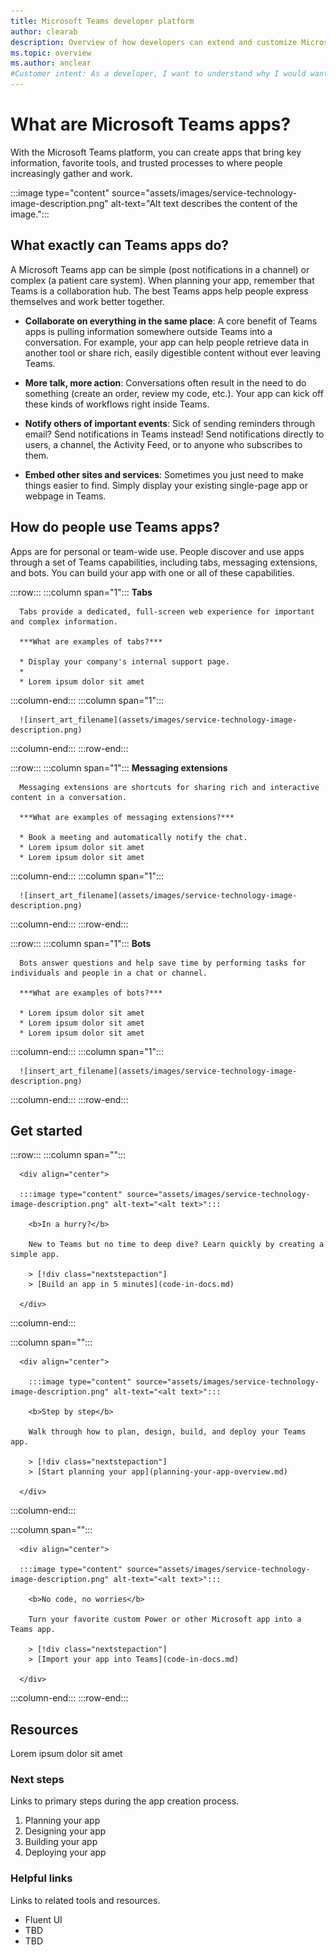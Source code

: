 ```yaml
---
title: Microsoft Teams developer platform
author: clearab
description: Overview of how developers can extend and customize Microsoft Teams features using the Teams platform.
ms.topic: overview
ms.author: anclear
#Customer intent: As a developer, I want to understand why I would want to build a Teams app so that I can solve business problems.
---
```

# What are Microsoft Teams apps?

With the Microsoft Teams platform, you can create apps that bring key information, favorite tools, and trusted processes to where people increasingly gather and work.

:::image type="content" source="assets/images/service-technology-image-description.png" alt-text="Alt text describes the content of the image.":::

## What exactly can Teams apps do?

A Microsoft Teams app can be simple (post notifications in a channel) or complex (a patient care system). When planning your app, remember that Teams is a collaboration hub. The best Teams apps help people express themselves and work better together.

* **Collaborate on everything in the same place**: A core benefit of Teams apps is pulling information somewhere outside Teams into a conversation. For example, your app can help people retrieve data in another tool or share rich, easily digestible content without ever leaving Teams.

* **More talk, more action**: Conversations often result in the need to do something (create an order, review my code, etc.). Your app can kick off these kinds of workflows right inside Teams.

* **Notify others of important events**: Sick of sending reminders through email? Send notifications in Teams instead! Send notifications directly to users, a channel, the Activity Feed, or to anyone who subscribes to them.

* **Embed other sites and services**: Sometimes you just need to make things easier to find. Simply display your existing single-page app or webpage in Teams.

## How do people use Teams apps?

Apps are for personal or team-wide use. People discover and use apps through a set of Teams capabilities, including tabs, messaging extensions, and bots. You can build your app with one or all of these capabilities.

:::row:::
   :::column span="1":::
      **Tabs**

      Tabs provide a dedicated, full-screen web experience for important and complex information.

      ***What are examples of tabs?***

      * Display your company's internal support page.
      * 
      * Lorem ipsum dolor sit amet

   :::column-end:::
   :::column span="1":::

      ![insert_art_filename](assets/images/service-technology-image-description.png)
   :::column-end:::
:::row-end:::

:::row:::
   :::column span="1":::
      **Messaging extensions**

      Messaging extensions are shortcuts for sharing rich and interactive content in a conversation.

      ***What are examples of messaging extensions?***

      * Book a meeting and automatically notify the chat.
      * Lorem ipsum dolor sit amet
      * Lorem ipsum dolor sit amet

   :::column-end:::
   :::column span="1":::

      ![insert_art_filename](assets/images/service-technology-image-description.png)
   :::column-end:::
:::row-end:::

:::row:::
   :::column span="1":::
      **Bots**

      Bots answer questions and help save time by performing tasks for individuals and people in a chat or channel.

      ***What are examples of bots?***

      * Lorem ipsum dolor sit amet
      * Lorem ipsum dolor sit amet
      * Lorem ipsum dolor sit amet

   :::column-end:::
   :::column span="1":::

      ![insert_art_filename](assets/images/service-technology-image-description.png)
   :::column-end:::
:::row-end:::

## Get started

:::row:::
   :::column span="":::

      <div align="center">

      :::image type="content" source="assets/images/service-technology-image-description.png" alt-text="<alt text>":::
      
        <b>In a hurry?</b>

        New to Teams but no time to deep dive? Learn quickly by creating a simple app.

        > [!div class="nextstepaction"]
        > [Build an app in 5 minutes](code-in-docs.md)

      </div>

   :::column-end:::

   :::column span="":::

      <div align="center">

        :::image type="content" source="assets/images/service-technology-image-description.png" alt-text="<alt text>":::
      
        <b>Step by step</b>

        Walk through how to plan, design, build, and deploy your Teams app.

        > [!div class="nextstepaction"]
        > [Start planning your app](planning-your-app-overview.md)

      </div>

   :::column-end:::

   :::column span="":::

      <div align="center">

      :::image type="content" source="assets/images/service-technology-image-description.png" alt-text="<alt text>":::
      
        <b>No code, no worries</b>

        Turn your favorite custom Power or other Microsoft app into a Teams app.

        > [!div class="nextstepaction"]
        > [Import your app into Teams](code-in-docs.md)

      </div>
   :::column-end:::
:::row-end:::

## Resources

Lorem ipsum dolor sit amet

### Next steps

Links to primary steps during the app creation process.

1. Planning your app
1. Designing your app
1. Building your app
1. Deploying your app

### Helpful links

Links to related tools and resources.

* Fluent UI
* TBD
* TBD
